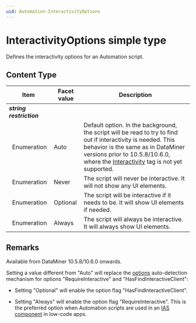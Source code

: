 ```yaml
---
uid: Automation-InteractivityOptions
---
```


# InteractivityOptions simple type

Defines the interactivity options for an Automation script.

## Content Type

|Item|Facet value|Description|
|--- |--- |--- |
|***string restriction***|||
|&nbsp;&nbsp;Enumeration|Auto|Default option. In the background, the script will be read to try to find out if interactivity is needed. This behavior is the same as in DataMiner versions prior to 10.5.8/10.6.0, where the [Interactivity](xref:DMSScript.Interactivity) tag is not yet supported. |
|&nbsp;&nbsp;Enumeration|Never|The script will never be interactive. It will not show any UI elements.|
|&nbsp;&nbsp;Enumeration|Optional|The script will be interactive if it needs to be. It will show UI elements if needed.|
|&nbsp;&nbsp;Enumeration|Always|The script will always be interactive. It will always show UI elements.|

## Remarks

Available from DataMiner 10.5.8/10.6.0 onwards.<!-- RN 42954 -->

Setting a value different from "Auto" will replace the [options](xref:DMSScript-options) auto-detection mechanism for options "RequireInteractive" and "HasFindInteractiveClient":

- Setting "Optional" will enable the option flag "HasFindInteractiveClient".

- Setting "Always" will enable the option flag "RequireInteractive". This is the preferred option when Automation scripts are used in an [IAS component](xref:InteractiveAutomationScript) in low-code apps.

